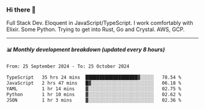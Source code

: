 ### Hi there 👋

Full Stack Dev. Eloquent in JavaScript/TypeScript. I work comfortably with Elixir. Some Python. Trying to get into Rust, Go and Crystal. AWS, GCP.

***

##### 📊 Monthly development breakdown (updated every 8 hours)

<!--START_SECTION:waka-->

```txt
From: 25 September 2024 - To: 25 October 2024

TypeScript   35 hrs 24 mins  ███████████████████▓░░░░░   78.54 %
JavaScript   2 hrs 47 mins   █▓░░░░░░░░░░░░░░░░░░░░░░░   06.18 %
YAML         1 hr 14 mins    ▓░░░░░░░░░░░░░░░░░░░░░░░░   02.75 %
Python       1 hr 10 mins    ▓░░░░░░░░░░░░░░░░░░░░░░░░   02.62 %
JSON         1 hr 3 mins     ▓░░░░░░░░░░░░░░░░░░░░░░░░   02.36 %
```

<!--END_SECTION:waka-->
